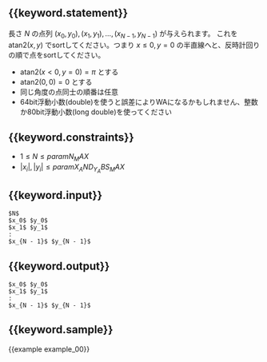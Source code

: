 ## {{keyword.statement}}
長さ $N$ の点列 $(x_0, y_0), (x_1, y_1), \dots, (x_{N - 1}, y_{N - 1})$ が与えられます。
これを $\mathrm{atan2}(x, y)$ でsortしてください。つまり $x \le 0, y = 0$ の半直線へと、反時計回りの順で点をsortしてください。

- $\mathrm{atan2}(x < 0, y = 0) = \pi$ とする
- $\mathrm{atan2}(0, 0) = 0$ とする
- 同じ角度の点同士の順番は任意
- 64bit浮動小数(double)を使うと誤差によりWAになるかもしれません、整数か80bit浮動小数(long double)を使ってください

## {{keyword.constraints}}

- $1 \leq N \leq {{param N_MAX}}$
- $|x_i|, |y_i| \leq {{param X_AND_Y_ABS_MAX}}$

## {{keyword.input}}

```
$N$
$x_0$ $y_0$
$x_1$ $y_1$
:
$x_{N - 1}$ $y_{N - 1}$
```

## {{keyword.output}}

```
$x_0$ $y_0$
$x_1$ $y_1$
:
$x_{N - 1}$ $y_{N - 1}$
```

## {{keyword.sample}}

{{example example_00}}
